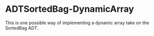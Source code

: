 # ADTSortedBag-DynamicArray
This is one possible way of implementing a dynamic array take on the SortedBag ADT.
